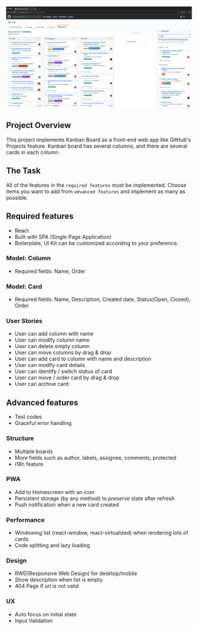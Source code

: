 ![Screenshot](/screenshot.png)
## Project Overview
This project implements Kanban Board as a front-end web app like GitHub's Projects feature. Kanban board has several columns, and there are several cards in each column.

## The Task
All of the features in the `required features` must be implemented. Choose items you want to add from `advanced features` and implement as many as possible.

## Required features
* React
* Built with SPA (Single Page Application)
* Boilerplate, UI Kit can be customized according to your preference.

### Model: Column
* Required fields: Name, Order

### Model: Card
* Required fields: Name, Description, Created date, Status(Open, Closed), Order

### User Stories
* User can add column with name
* User can modify column name
* User can delete empty column
* User can move columns by drag & drop
* User can add card to column with name and description
* User can modify card details
* User can identify / switch status of card
* User can move / order card by drag & drop
* User can archive card

## Advanced features

* Test codes
* Graceful error handling

### Structure

* Multiple boards
* More fields such as author, labels, assignee, comments, protected
* i18n feature

### PWA

* Add to Homescreen with an icon
* Persistent storage (by any method) to preserve state after refresh
* Push notification when a new card created

### Performance

* Windowing list (react-window, react-virtualized) when rendering lots of cards
* Code splitting and lazy loading

### Design

* RWD(Responsive Web Design) for desktop/mobile
* Show description when list is empty
* 404 Page if url is not valid

### UX
* Auto focus on initial state
* Input Validation